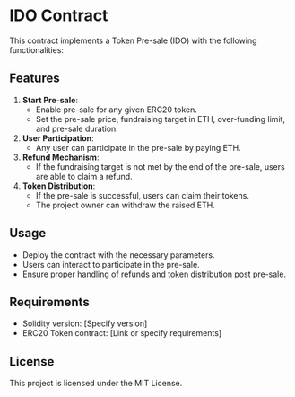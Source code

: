 # IDO Contract

This contract implements a Token Pre-sale (IDO) with the following functionalities:

## Features

1. **Start Pre-sale**:
   - Enable pre-sale for any given ERC20 token.
   - Set the pre-sale price, fundraising target in ETH, over-funding limit, and pre-sale duration.
2. **User Participation**:
   - Any user can participate in the pre-sale by paying ETH.
3. **Refund Mechanism**:
   - If the fundraising target is not met by the end of the pre-sale, users are able to claim a refund.
4. **Token Distribution**:
   - If the pre-sale is successful, users can claim their tokens.
   - The project owner can withdraw the raised ETH.

## Usage

- Deploy the contract with the necessary parameters.
- Users can interact to participate in the pre-sale.
- Ensure proper handling of refunds and token distribution post pre-sale.

## Requirements

- Solidity version: [Specify version]
- ERC20 Token contract: [Link or specify requirements]

## License

This project is licensed under the MIT License.